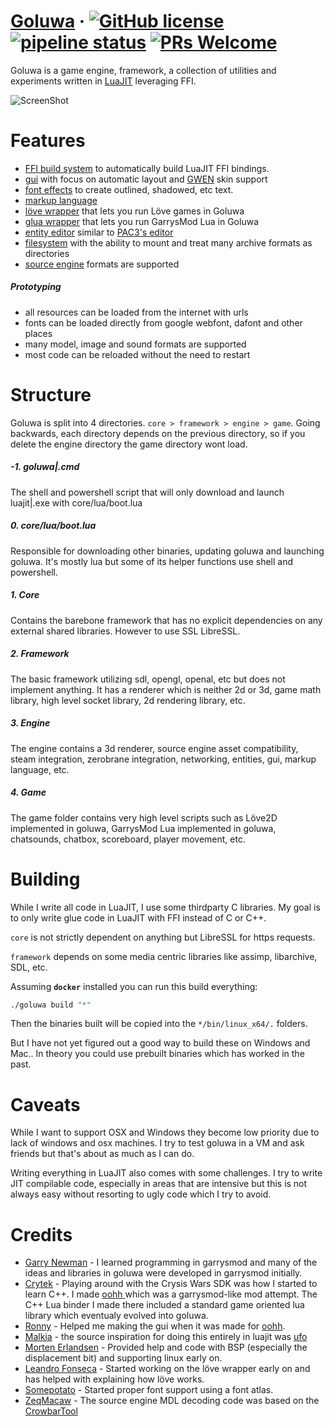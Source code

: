 # [Goluwa](https://capsadm.in/goluwa) &middot; [![GitHub license](https://img.shields.io/badge/license-GPL3-blue.svg)](https://gitlab.com/capsadmin/goluwa/blob/master/LICENSE) [![pipeline status](https://gitlab.com/CapsAdmin/goluwa/badges/develop/pipeline.svg)](https://gitlab.com/CapsAdmin/goluwa/commits/develop) [![PRs Welcome](https://img.shields.io/badge/PRs-welcome-brightgreen.svg)](https://reactjs.org/docs/how-to-contribute.html#your-first-pull-request)

Goluwa is a game engine, framework, a collection of utilities and experiments written in [LuaJIT](http://luajit.org/) leveraging FFI.

![ScreenShot](https://gitlab.com/CapsAdmin/goluwa-assets/raw/master/extras/screenshots/goluwa.png)

# Features

- [FFI build system](https://github.com/CapsAdmin/ffibuild) to automatically build LuaJIT FFI bindings.
- [gui](engine/lua/libraries/graphics/gui) with focus on automatic layout and [GWEN](!https://github.com/garrynewman/GWEN) skin support
- [font effects](framework/lua/libraries/graphics/fonts) to create outlined, shadowed, etc text.
- [markup language](engine/lua/libraries/graphics/gfx)
- [löve wrapper](game/lua/libraries/love) that lets you run Löve games in Goluwa
- [glua wrapper](game/lua/libraries/gmod) that lets you run GarrysMod Lua in Goluwa
- [entity editor](game/lua/autorun/graphics) similar to [PAC3's editor](http://steamcommunity.com/sharedfiles/filedetails/?id=104691717)
- [filesystem](core/lua/libraries/filesystem) with the ability to mount and treat many archive formats as directories
- [source engine](engine/lua/libraries/steam) formats are supported

##### Prototyping

- all resources can be loaded from the internet with urls
- fonts can be loaded directly from google webfont, dafont and other places
- many model, image and sound formats are supported
- most code can be reloaded without the need to restart

# Structure

Goluwa is split into 4 directories. `core > framework > engine > game`. Going backwards, each directory depends on the previous directory, so if you delete the engine directory the game directory wont load.

##### -1. goluwa|.cmd

The shell and powershell script that will only download and launch luajit|.exe with core/lua/boot.lua

##### 0. core/lua/boot.lua

Responsible for downloading other binaries, updating goluwa and launching goluwa. It's mostly lua but some of its helper functions use shell and powershell.

##### 1. Core

Contains the barebone framework that has no explicit dependencies on any external shared libraries. However to use SSL LibreSSL.

##### 2. Framework

The basic framework utilizing sdl, opengl, openal, etc but does not implement anything. It has a renderer which is neither 2d or 3d, game math library, high level socket library, 2d rendering library, etc.

##### 3. Engine

The engine contains a 3d renderer, source engine asset compatibility, steam integration, zerobrane integration, networking, entities, gui, markup language, etc.

##### 4. Game

The game folder contains very high level scripts such as Löve2D implemented in goluwa, GarrysMod Lua implemented in goluwa, chatsounds, chatbox, scoreboard, player movement, etc.

# Building

While I write all code in LuaJIT, I use some thirdparty C libraries. My goal is to only write glue code in LuaJIT with FFI instead of C or C++.

`core` is not strictly dependent on anything but LibreSSL for https requests.

`framework` depends on some media centric libraries like assimp, libarchive, SDL, etc.

Assuming **`docker`** installed you can run this build everything:

```sh
./goluwa build "*"
```

Then the binaries built will be copied into the `*/bin/linux_x64/.` folders.

But I have not yet figured out a good way to build these on Windows and Mac.. In theory you could use prebuilt binaries which has worked in the past.

# Caveats

While I want to support OSX and Windows they become low priority due to lack of windows and osx machines. I try to test goluwa in a VM and ask friends but that's about as much as I can do.

Writing everything in LuaJIT also comes with some challenges. I try to write JIT compilable code, especially in areas that are intensive but this is not always easy without resorting to ugly code which I try to avoid.

# Credits

- [Garry Newman](https://github.com/garrynewman/) - I learned programming in garrysmod and many of the ideas and libraries in goluwa were developed in garrysmod initially.
- [Crytek](http://www.crytek.com/) - Playing around with the Crysis Wars SDK was how I started to learn C++. I made [oohh
  ](https://github.com/capsadmin/oohh) which was a garrysmod-like mod attempt. The C++ Lua binder I made there included a standard game oriented lua library which eventualy evolved into goluwa.
- [Ronny](http://steamcommunity.com/id/76561197990112245/) - Helped me making the gui when it was made for [oohh](https://github.com/CapsAdmin/oohh).
- [Malkia](https://github.com/malkia) - the source inspiration for doing this entirely in luajit was [ufo](https://github.com/malkia/ufo)
- [Morten Erlandsen](https://github.com/mortenae) - Provided help and code with BSP (especially the displacement bit) and supporting linux early on.
- [Leandro Fonseca](https://github.com/Shell64) - Started working on the löve wrapper early on and has helped with explaining how löve works.
- [Somepotato](https://github.com/Someguynamedpie) - Started proper font support using a font atlas.
- [ZeqMacaw](http://steamcommunity.com/id/zeqmacaw) - The source engine MDL decoding code was based on the [CrowbarTool](http://steamcommunity.com/groups/CrowbarTool)
